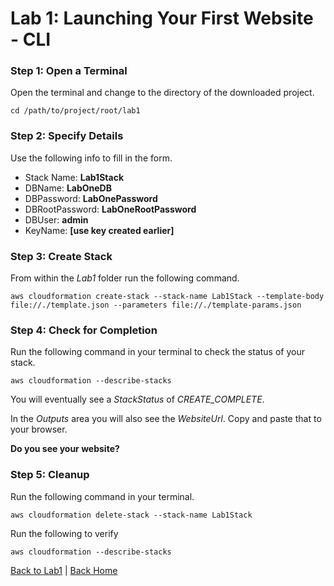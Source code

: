 # Lab 1: Launching Your First Website - CLI
### Step 1: Open a Terminal
Open the terminal and change to the directory of the downloaded project.

    cd /path/to/project/root/lab1
### Step 2: Specify Details
Use the following info to fill in the form.
 - Stack Name: **Lab1Stack**
 - DBName: **LabOneDB**
 - DBPassword: **LabOnePassword**
 - DBRootPassword: **LabOneRootPassword**
 - DBUser: **admin**
 - KeyName: **[use key created earlier]**
### Step 3: Create Stack
From within the *Lab1* folder run the following command.
```
aws cloudformation create-stack --stack-name Lab1Stack --template-body file://./template.json --parameters file://./template-params.json
```
### Step 4: Check for Completion
Run the following command in your terminal to check the status of your stack.
```
aws cloudformation --describe-stacks
```
You will eventually see a *StackStatus* of *CREATE_COMPLETE*.

In the *Outputs* area you will also see the *WebsiteUrl*. Copy and paste that to your browser.

**Do you see your website?**

### Step 5: Cleanup
Run the following command in your terminal.
```
aws cloudformation delete-stack --stack-name Lab1Stack
```
Run the following to verify
```
aws cloudformation --describe-stacks
```

[Back to Lab1](/) | [Back Home](../)
<!--stackedit_data:
eyJoaXN0b3J5IjpbNTcyMTc5NTYyLDEzNjg2ODU3MzIsMjAxND
AzMDk0MCwzMjE5ODQ4NDgsLTE3OTA0NDkwMjIsNzMwOTk4MTE2
XX0=
-->